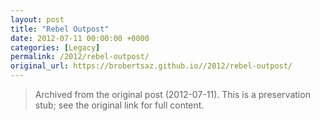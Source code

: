 ```yaml
---
layout: post
title: "Rebel Outpost"
date: 2012-07-11 00:00:00 +0000
categories: [Legacy]
permalink: /2012/rebel-outpost/
original_url: https://brobertsaz.github.io//2012/rebel-outpost/
---
```


> Archived from the original post (2012-07-11). This is a preservation stub; see the original link for full content.

